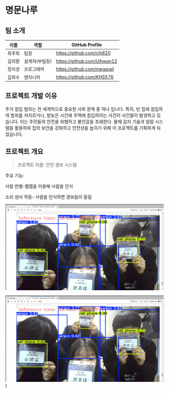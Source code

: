 # 명문나루

## 팀 소개

|  이름  |  역할  | GitHub Profile |
|--|--|--|
| 최주희 |  팀장  | https://github.com/cjh820
| 김의환 | 설계자(부팀장) | https://github.com/Uihwan12
| 정지성 |  프로그래머 | https://github.com/megarail
| 김희수 |  엔지니어  | https://github.com/KHS576

## 프로젝트 개발 이유
주거 침입 범죄는 전 세계적으로 중요한 사회 문제 중 하나 입니다. 특히, 빈 집에 침입하여 범죄를 저지르거나, 밤늦은 시간에 주택에 침입하려는 사건이 사건들이 발생하고 있습니다. 이는 주민들의 안전을 위협하고 불안감을 초래한다. 물체 감지 기술과 알람 시스템을 활용하여 집의 보안을 강화하고 안전성을 높이기 위해 이 프로젝트를 기획하게 되었습니다.


## 프로젝트 개요

>프로젝트 이름: 안전 경보 시스템 


주요 기능:

사람 판별-웹캠을 이용해 사람을 인식

소리 센서 작동- 사람을 인식하면 경보음이 울림

![시스템 구조](https://github.com/KHS576/trash-distinction/blob/main/group_photo.png)

![시스템 구조](https://github.com/KHS576/trash-distinction/blob/main/group_photo.png))
